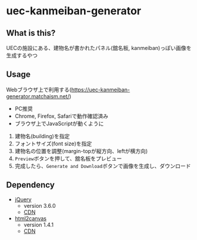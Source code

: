 # uec-kanmeiban-generator
## What is this?
UECの施設にある、建物名が書かれたパネル(舘名板, kanmeiban)っぽい画像を生成するやつ

## Usage
Webブラウザ上で利用する(https://uec-kanmeiban-generator.matchaism.net/)

  - PC推奨
  - Chrome, Firefox, Safariで動作確認済み
  - ブラウザ上でJavaScriptが動くように

1. 建物名(building)を指定
2. フォントサイズ(font size)を指定
3. 建物名の位置を調整(margin-topが縦方向、leftが横方向)
4. `Preview`ボタンを押して、舘名板をプレビュー
5. 完成したら、`Generate and Download`ボタンで画像を生成し、ダウンロード

## Dependency
  - [jQuery](https://jquery.com/)
    - version 3.6.0
    - [CDN](https://ajax.googleapis.com/ajax/libs/jquery/3.6.0/jquery.min.js)
  - [html2canvas](https://html2canvas.hertzen.com/)
    - version 1.4.1
    - [CDN](https://cdn.jsdelivr.net/npm/html2canvas@1.4.1/dist/html2canvas.min.js)
